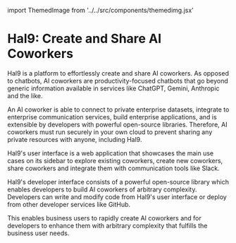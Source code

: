 import ThemedImage from '../../src/components/themedimg.jsx'

# Hal9: Create and Share AI Coworkers

Hal9 is a platform to effortlessly create and share AI coworkers. As opposed to chatbots, AI coworkers are productivity-focused chatbots that go beyond generic information available in services like ChatGPT, Gemini, Anthropic and the like.

An AI coworker is able to connect to private enterprise datasets, integrate to enterprise communication services, build enterprise applications, and is extensible by developers with powerful open-source libraries. Therefore, AI coworkers must run securely in your own cloud to prevent sharing any private resources with anyone, including Hal9.

Hal9's user interface is a web application that showcases the main use cases on its sidebar to explore existing coworkers, create new coworkers, share coworkers and integrate them with communication tools like Slack.

<center><a href="explore"><ThemedImage src="hal9-start" /></a></center>

Hal9's developer interface consists of a powerful open-source library which enables developers to build AI coworkers of arbitrary complexity. Developers can write and modify code from Hal9's user interface or deploy from other developer services like GitHub.

<center><a href="/devs"><ThemedImage src="hal9-start" /></a></center>

This enables business users to rapidly create AI coworkers and for developers to enhance them with arbitrary complexity that fulfills the business user needs.
